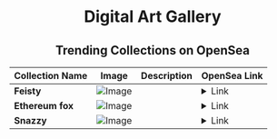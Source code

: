 <div align="center">

# Digital Art Gallery

## Trending Collections on OpenSea

| Collection Name                       | Image                                                                                     | Description                       | OpenSea Link                                                                                          |
|---------------------------------------|-------------------------------------------------------------------------------------------|-----------------------------------|--------------------------------------------------------------------------------------------------------|
| **Feisty** | ![Image](https://i.seadn.io/s/raw/files/8ee9ce9be362514fd17ddc49183c00c8.jpg?w=500&auto=format?w=200&auto=format) |  | <details><summary>Link</summary>[Feisty](https://opensea.io/collection/feisty-23)</details> |
| **Ethereum fox** | ![Image](https://i.seadn.io/s/raw/files/2f60d1fec63c3b4111ab068aefdd736e.png?w=500&auto=format?w=200&auto=format) |  | <details><summary>Link</summary>[Ethereum fox](https://opensea.io/collection/ethereum-fox-1)</details> |
| **Snazzy** | ![Image](https://i.seadn.io/s/raw/files/28ad5876f1e7e4b9b1f9b4c55fbbb80f.jpg?w=500&auto=format?w=200&auto=format) |  | <details><summary>Link</summary>[Snazzy](https://opensea.io/collection/snazzy-23)</details> |

</div>